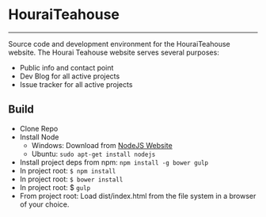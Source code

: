 # HouraiTeahouse

---

Source code and development environment for the  HouraiTeahouse website. The Hourai Teahouse website serves several purposes:

* Public info and contact point
* Dev Blog for all active projects
* Issue tracker for all active projects

## Build

* Clone Repo
* Install Node
  - Windows: Download from [NodeJS Website](https://nodejs.org/en/)
  - Ubuntu: ```sudo apt-get install nodejs```
* Install project deps from npm: ```npm install -g bower gulp```
* In project root: ```$ npm install```
* In project root: ```$ bower install```
* In project root: $ ```gulp```
* From project root: Load dist/index.html from the file system in a browser of your choice.